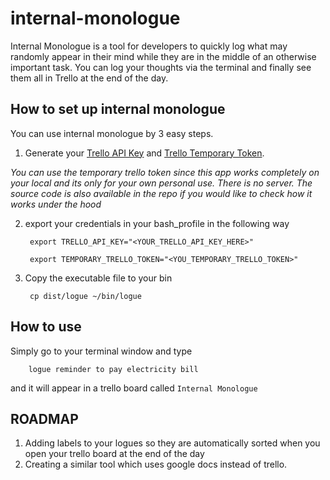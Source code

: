 # internal-monologue
Internal Monologue is a tool for developers to quickly log what may randomly appear in their mind while they are in the middle of an otherwise important task. You can log your thoughts via the terminal and finally see them all in Trello at the end of the day.


## How to set up internal monologue
You can use internal monologue by 3 easy steps.

1. Generate your [Trello API Key](https://trello.com/app-key) and [Trello Temporary Token](https://trello.com/1/authorize?expiration=never&scope=read,write,account&response_type=token&name=Server%20Token&key=efbd634e254c0250a96e4ac948616f12).

*You can use the temporary trello token since this app works completely on your local and its only for your own personal use. There is no server. The source code is also available in the repo if you would like to check how it works under the hood*

2. export your credentials in your bash_profile in the following way

		export TRELLO_API_KEY="<YOUR_TRELLO_API_KEY_HERE>"

		export TEMPORARY_TRELLO_TOKEN="<YOU_TEMPORARY_TRELLO_TOKEN>"


3. Copy the executable file to your bin

		cp dist/logue ~/bin/logue

## How to use

Simply go to your terminal window and type 

		logue reminder to pay electricity bill

and it will appear in a trello board called `Internal Monologue`

## ROADMAP

1. Adding labels to your logues so they are automatically sorted when you open your trello board at the end of the day
2. Creating a similar tool which uses google docs instead of trello.



